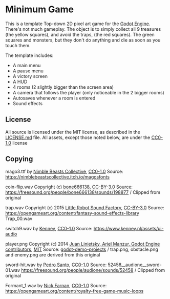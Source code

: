 # Minimum Game

This is a template Top-down 2D pixel art game for the
[Godot Engine](https://godotengine.org). There's not much gameplay. The object
is to simply collect all 9 treasures (the yellow squares), and avoid the traps,
(the red squares). The green squares and monsters, but they don't do anything
and die as soon as you touch them.

The template includes:
 - A main menu
 - A pause menu
 - A victory screen
 - A HUD
 - 4 rooms (2 slightly bigger than the screen area)
 - A camera that follows the player (only noticeable in the 2 bigger rooms)
 - Autosaves whenever a room is entered
 - Sound effects

## License

All source is licensed under the MIT license, as described in the [LICENSE.md](LICENSE.md) file.
All assets, except those noted below, are under the
[CC0-1.0](https://creativecommons.org/publicdomain/zero/1.0) license

## Copying

mago3.ttf by [Nimble Beasts Collective](https://nimblebeasts.co), [CC0-1.0](https://creativecommons.org/publicdomain/zero/1.0) Source: https://nimblebeastscollective.itch.io/magosfonts

coin-flip.wav Copyright (c) [bone666138](https://freesound.org/people/bone666138), [CC-BY-3.0](https://creativecommons.org/licenses/by/3.0) Source: https://freesound.org/people/bone666138/sounds/198877  / Clipped from original

trap.wav Copyright (c) 2015 [Little Robot Sound Factory](www.littlerobotsoundfactory.com), [CC-BY-3.0](https://creativecommons.org/licenses/by/3.0) Source: https://opengameart.org/content/fantasy-sound-effects-library Trap\_00.wav

switch9.wav by [Kenney](https://www.kenney.nl), [CC0-1.0](https://creativecommons.org/publicdomain/zero/1.0) Source: https://www.kenney.nl/assets/ui-audio

player.png Copyright (c) 2014 [Juan Linietsky, Ariel Manzur, Godot Engine contributors](https://godotengine.org/), [MIT](https://opensource.org/licenses/MIT) Source: [godot-demo-projects](https://github.com/godotengine/godot-demo-projects/tree/master/2d/kinematic_character) / trap.png, obstacle.png and enemy.png are derived from this original

sword-hit.wav by [Pedro Santo](https://pt.linkedin.com/in/pedrobatistasanto), [CC0-1.0](https://creativecommons.org/publicdomain/zero/1.0) Source: 52458\_\_audione\_\_sword-01.wav https://freesound.org/people/audione/sounds/52458 / Clipped from original

Formant\_1.wav by [Nick Farnan](https://opengameart.org/users/pudgyplatypus), [CC0-1.0](https://creativecommons.org/publicdomain/zero/1.0) Source: https://opengameart.org/content/royalty-free-game-music-loops
